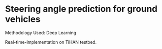 # Steering angle prediction for ground vehicles
Methodology Used: Deep Learning

Real-time-implementation on TiHAN testbed.
